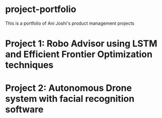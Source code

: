 # project-portfolio
This is a portfolio of Ani Joshi's product management projects

# Project 1: Robo Advisor using LSTM and Efficient Frontier Optimization techniques

# Project 2: Autonomous Drone system with facial recognition software
